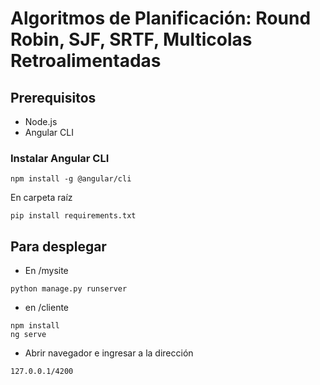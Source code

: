 # Algoritmos de Planificación: Round Robin, SJF, SRTF, Multicolas Retroalimentadas

## Prerequisitos
* Node.js
* Angular CLI

### Instalar Angular CLI
```
npm install -g @angular/cli
```

En carpeta raíz
```
pip install requirements.txt
```
## Para desplegar


* En /mysite

```
python manage.py runserver
```
* en /cliente
```
npm install
ng serve
```
* Abrir navegador e ingresar a la dirección
```
127.0.0.1/4200
```

